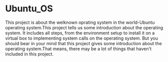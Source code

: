 # Ubuntu_OS
This project is about the welknown oprating system in the world-Ubuntu operating system.This project tells us some introduction about the operating system. It includes all steps, from the environment setup to install it on a virtual box to implementing system calls on the operating system. But you should bear in your mind that this project gives some introduction about the operating system.That means, there may be a lot of things that haven't included in this project.

